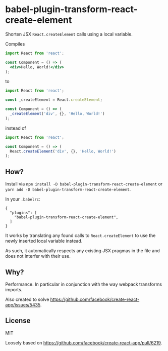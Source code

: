 # babel-plugin-transform-react-create-element

Shorten JSX `React.createElement` calls using a local variable.

Compiles

```jsx
import React from 'react';

const Component = () => (
  <div>Hello, World!</div>
);
```

to

```jsx
import React from 'react';

const _createElement = React.createElement;

const Component = () => (
  _createElement('div', {}, 'Hello, World!')
);
```

instead of

```jsx
import React from 'react';

const Component = () => (
  React.createElement('div', {}, 'Hello, World!')
);
```

## How?

Install via `npm install -D babel-plugin-transform-react-create-element` or `yarn add -D babel-plugin-transform-react-create-element`.

In your `.babelrc`:

```
{
  "plugins": [
    "babel-plugin-transform-react-create-element",
  ]
}
```

It works by translating any found calls to `React.createElement` to use the newly inserted local variable instead.

As such, it automatically respects any existing JSX pragmas in the file and does not interfer with their use.

## Why?

Performance. In particular in conjunction with the way webpack transforms imports.

Also created to solve https://github.com/facebook/create-react-app/issues/5435.

## License

MIT

Loosely based on https://github.com/facebook/create-react-app/pull/6219.
